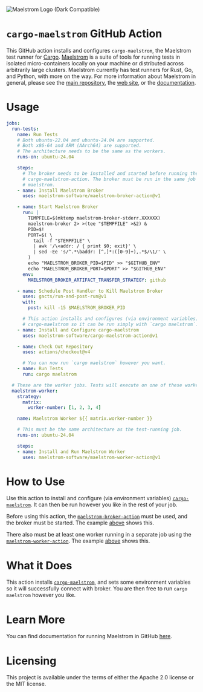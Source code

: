 ![Maelstrom Logo (Dark Compatible)](https://github.com/maelstrom-software/maelstrom/assets/146376379/7b46a1c1-e67f-412a-b618-42f7e2c25139)

# `cargo-maelstrom` GitHub Action

This GitHub action installs and configures `cargo-maelstrom`, the Maelstrom
test runner for [Cargo](https://doc.rust-lang.org/stable/cargo/).
[Maelstrom](https://github.com/maelstrom-software/maelstrom) is a suite of
tools for running tests in isolated micro-containers locally on your machine or
distributed across arbitrarily large clusters. Maelstrom currently has test
runners for Rust, Go, and Python, with more on the way. For more information
about Maelstrom in general, please see the [main
repository](https://github.com/maelstrom-software/maelstrom), the [web
site](https://maelstrom-software.com), or the
[documentation](https://maelstrom-software.com/doc/book/latest).

# Usage

```yml
jobs:
  run-tests:
    name: Run Tests
    # Both ubuntu-22.04 and ubuntu-24.04 are supported.
    # Both x86-64 and ARM (AArch64) are supported.
    # The architecture needs to be the same as the workers.
    runs-on: ubuntu-24.04

    steps:
      # The broker needs to be installed and started before running the
      # cargo-maelstrom-action. The broker must be run in the same job as cargo
      # maelstrom.
    - name: Install Maelstrom Broker
      uses: maelstrom-software/maelstrom-broker-action@v1

    - name: Start Maelstrom Broker
      run: |
        TEMPFILE=$(mktemp maelstrom-broker-stderr.XXXXXX)
        maelstrom-broker 2> >(tee "$TEMPFILE" >&2) &
        PID=$!
        PORT=$( \
          tail -f "$TEMPFILE" \
          | awk '/\<addr: / { print $0; exit}' \
          | sed -Ee 's/^.*\baddr: [^,]*:([0-9]+),.*$/\1/' \
        )
        echo "MAELSTROM_BROKER_PID=$PID" >> "$GITHUB_ENV"
        echo "MAELSTROM_BROKER_PORT=$PORT" >> "$GITHUB_ENV"
      env:
        MAELSTROM_BROKER_ARTIFACT_TRANSFER_STRATEGY: github

    - name: Schedule Post Handler to Kill Maelstrom Broker
      uses: gacts/run-and-post-run@v1
      with:
        post: kill -15 $MAELSTROM_BROKER_PID

      # This action installs and configures (via environment variables)
      # cargo-maelstrom so it can be run simply with `cargo maelstrom`.
    - name: Install and Configure cargo-maelstrom
      uses: maelstrom-software/cargo-maelstrom-action@v1

    - name: Check Out Repository
      uses: actions/checkout@v4

      # You can now run `cargo maelstrom` however you want.
    - name: Run Tests
      run: cargo maelstrom

  # These are the worker jobs. Tests will execute on one of these workers.
  maelstrom-worker:
    strategy:
      matrix:
        worker-number: [1, 2, 3, 4]

    name: Maelstrom Worker ${{ matrix.worker-number }}

    # This must be the same architecture as the test-running job.
    runs-on: ubuntu-24.04

    steps:
    - name: Install and Run Maelstrom Worker
      uses: maelstrom-software/maelstrom-worker-action@v1
```

# How to Use

Use this action to install and configure (via environment variables)
[`cargo-maelstrom`](https://maelstrom-software.com/doc/book/latest/cargo-maelstrom.html).
It can then be run however you like in the rest of your job.

Before using this action, the
[`maelstrom-broker-action`](https://github.com/maelstrom-software/maelstrom-broker-action)
must be used, and the broker must be started. The example [above](#usage) shows this.

There also must be at least one worker running in a separate job using the
[`maelstrom-worker-action`](https://github.com/maelstrom-software/maelstrom-worker-action).
The example [above](#usage) shows this.

# What it Does

This action installs
[`cargo-maelstrom`](https://maelstrom-software.com/doc/book/latest/cargo-maelstrom.html),
and sets some environment variables so it will successfully connect with
broker. You are then free to run `cargo maelstrom` however you like.

# Learn More

You can find documentation for running Maelstrom in GitHub
[here](https://maelstrom-software.com/doc/book/latest/github.html).

# Licensing

This project is available under the terms of either the Apache 2.0 license or the MIT license.
